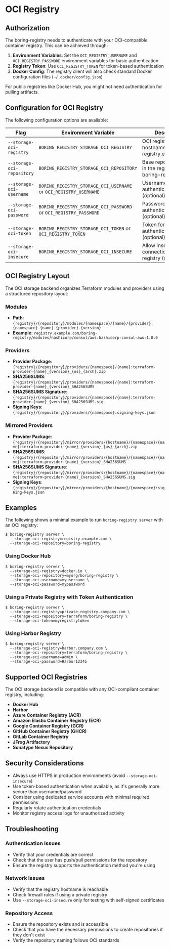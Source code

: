 # OCI Registry

## Authorization

The boring-registry needs to authenticate with your OCI-compatible container registry. This can be achieved through:

1. **Environment Variables**: Set the `OCI_REGISTRY_USERNAME` and `OCI_REGISTRY_PASSWORD` environment variables for basic authentication
2. **Registry Token**: Use `OCI_REGISTRY_TOKEN` for token-based authentication
3. **Docker Config**: The registry client will also check standard Docker configuration files (`~/.docker/config.json`)

For public registries like Docker Hub, you might not need authentication for pulling artifacts.

## Configuration for OCI Registry

The following configuration options are available:

|Flag|Environment Variable|Description|
|---|---|---|
|`--storage-oci-registry`|`BORING_REGISTRY_STORAGE_OCI_REGISTRY`|OCI registry hostname (e.g., registry.example.com)|
|`--storage-oci-repository`|`BORING_REGISTRY_STORAGE_OCI_REPOSITORY`|Base repository path in the registry (e.g., boring-registry)|
|`--storage-oci-username`|`BORING_REGISTRY_STORAGE_OCI_USERNAME` or `OCI_REGISTRY_USERNAME`|Username for registry authentication (optional)|
|`--storage-oci-password`|`BORING_REGISTRY_STORAGE_OCI_PASSWORD` or `OCI_REGISTRY_PASSWORD`|Password for registry authentication (optional)|
|`--storage-oci-token`|`BORING_REGISTRY_STORAGE_OCI_TOKEN` or `OCI_REGISTRY_TOKEN`|Token for registry authentication (optional)|
|`--storage-oci-insecure`|`BORING_REGISTRY_STORAGE_OCI_INSECURE`|Allow insecure connections to the registry (default false)|

## OCI Registry Layout

The OCI storage backend organizes Terraform modules and providers using a structured repository layout:

### Modules
- **Path**: `{registry}/{repository}/modules/{namespace}/{name}/{provider}:{namespace}-{name}-{provider}-{version}`
- **Example**: `registry.example.com/boring-registry/modules/hashicorp/consul/aws:hashicorp-consul-aws-1.0.0`

### Providers
- **Provider Package**: `{registry}/{repository}/providers/{namespace}/{name}:terraform-provider-{name}_{version}_{os}_{arch}.zip`
- **SHA256SUMS**: `{registry}/{repository}/providers/{namespace}/{name}:terraform-provider-{name}_{version}_SHA256SUMS`
- **SHA256SUMS Signature**: `{registry}/{repository}/providers/{namespace}/{name}:terraform-provider-{name}_{version}_SHA256SUMS.sig`
- **Signing Keys**: `{registry}/{repository}/providers/{namespace}:signing-keys.json`

### Mirrored Providers
- **Provider Package**: `{registry}/{repository}/mirror/providers/{hostname}/{namespace}/{name}:terraform-provider-{name}_{version}_{os}_{arch}.zip`
- **SHA256SUMS**: `{registry}/{repository}/mirror/providers/{hostname}/{namespace}/{name}:terraform-provider-{name}_{version}_SHA256SUMS`
- **SHA256SUMS Signature**: `{registry}/{repository}/mirror/providers/{hostname}/{namespace}/{name}:terraform-provider-{name}_{version}_SHA256SUMS.sig`
- **Signing Keys**: `{registry}/{repository}/mirror/providers/{hostname}/{namespace}:signing-keys.json`

## Examples

The following shows a minimal example to run `boring-registry server` with an OCI registry:

```console
$ boring-registry server \
  --storage-oci-registry=registry.example.com \
  --storage-oci-repository=boring-registry
```

### Using Docker Hub

```console
$ boring-registry server \
  --storage-oci-registry=docker.io \
  --storage-oci-repository=myorg/boring-registry \
  --storage-oci-username=myusername \
  --storage-oci-password=mypassword
```

### Using a Private Registry with Token Authentication

```console
$ boring-registry server \
  --storage-oci-registry=private-registry.company.com \
  --storage-oci-repository=terraform/boring-registry \
  --storage-oci-token=myregistrytoken
```

### Using Harbor Registry

```console
$ boring-registry server \
  --storage-oci-registry=harbor.company.com \
  --storage-oci-repository=terraform/boring-registry \
  --storage-oci-username=admin \
  --storage-oci-password=Harbor12345
```

## Supported OCI Registries

The OCI storage backend is compatible with any OCI-compliant container registry, including:

- **Docker Hub**
- **Harbor**
- **Azure Container Registry (ACR)**
- **Amazon Elastic Container Registry (ECR)**
- **Google Container Registry (GCR)**
- **GitHub Container Registry (GHCR)**
- **GitLab Container Registry**
- **JFrog Artifactory**
- **Sonatype Nexus Repository**

## Security Considerations

- Always use HTTPS in production environments (avoid `--storage-oci-insecure`)
- Use token-based authentication when available, as it's generally more secure than username/password
- Consider using dedicated service accounts with minimal required permissions
- Regularly rotate authentication credentials
- Monitor registry access logs for unauthorized activity

## Troubleshooting

### Authentication Issues
- Verify that your credentials are correct
- Check that the user has push/pull permissions for the repository
- Ensure the registry supports the authentication method you're using

### Network Issues
- Verify that the registry hostname is reachable
- Check firewall rules if using a private registry
- Use `--storage-oci-insecure` only for testing with self-signed certificates

### Repository Access
- Ensure the repository exists and is accessible
- Check that you have the necessary permissions to create repositories if they don't exist
- Verify the repository naming follows OCI standards
